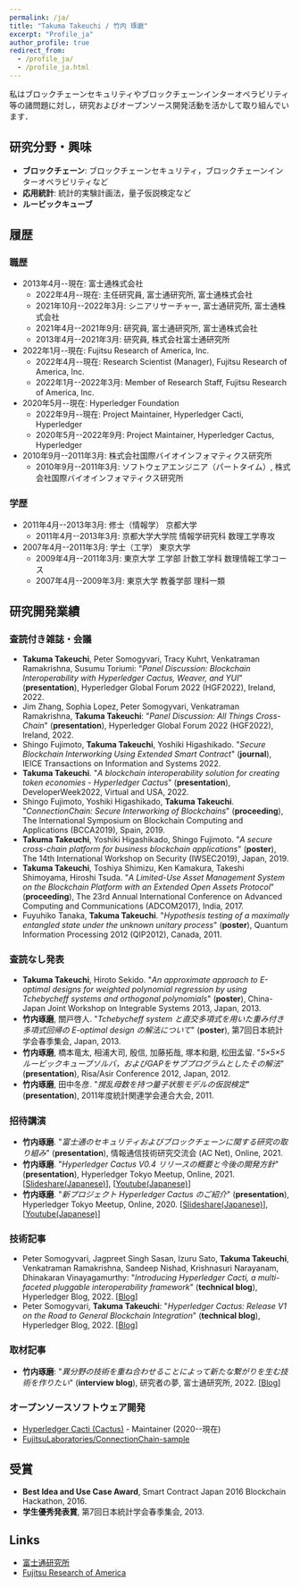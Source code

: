 ```yaml
---
permalink: /ja/
title: "Takuma Takeuchi / 竹内 琢磨"
excerpt: "Profile_ja"
author_profile: true
redirect_from:
  - /profile_ja/
  - /profile_ja.html
---
```


私はブロックチェーンセキュリティやブロックチェーンインターオペラビリティ等の諸問題に対し，研究およびオープンソース開発活動を活かして取り組んでいます．

## 研究分野・興味

- **ブロックチェーン**: ブロックチェーンセキュリティ，ブロックチェーンインターオペラビリティなど
- **応用統計**: 統計的実験計画法，量子仮説検定など
- **ルービックキューブ**

## 履歴

### 職歴

- 2013年4月--現在: 富士通株式会社
  - 2022年4月--現在: 主任研究員, 富士通研究所, 富士通株式会社
  - 2021年10月--2022年3月: シニアリサーチャー, 富士通研究所, 富士通株式会社
  - 2021年4月--2021年9月: 研究員, 富士通研究所, 富士通株式会社
  - 2013年4月--2021年3月: 研究員, 株式会社富士通研究所
- 2022年1月--現在: Fujitsu Research of America, Inc.
  - 2022年4月--現在: Research Scientist (Manager), Fujitsu Research of America, Inc.
  - 2022年1月--2022年3月: Member of Research Staff, Fujitsu Research of America, Inc.
- 2020年5月--現在: Hyperledger Foundation
  - 2022年9月--現在: Project Maintainer, Hyperledger Cacti, Hyperledger
  - 2020年5月--2022年9月: Project Maintainer, Hyperledger Cactus, Hyperledger
- 2010年9月--2011年3月: 株式会社国際バイオインフォマティクス研究所
  - 2010年9月--2011年3月: ソフトウェアエンジニア（パートタイム）, 株式会社国際バイオインフォマティクス研究所

### 学歴

- 2011年4月--2013年3月: 修士（情報学） 京都大学
  - 2011年4月--2013年3月: 京都大学大学院 情報学研究科 数理工学専攻
- 2007年4月--2011年3月: 学士（工学） 東京大学
  - 2009年4月--2011年3月: 東京大学 工学部 計数工学科 数理情報工学コース
  - 2007年4月--2009年3月: 東京大学 教養学部 理科一類

## 研究開発業績

### 査読付き雑誌・会議

- **Takuma Takeuchi**, Peter Somogyvari, Tracy Kuhrt, Venkatraman Ramakrishna, Susumu Toriumi: "*Panel Discussion: Blockchain Interoperability with Hyperledger Cactus, Weaver, and YUI*" (**presentation**), Hyperledger Global Forum 2022 (HGF2022), Ireland, 2022.
- Jim Zhang, Sophia Lopez, Peter Somogyvari, Venkatraman Ramakrishna, **Takuma Takeuchi**: "*Panel Discussion: All Things Cross-Chain*" (**presentation**), Hyperledger Global Forum 2022 (HGF2022), Ireland, 2022.
- Shingo Fujimoto, **Takuma Takeuchi**, Yoshiki Higashikado. "*Secure Blockchain Interworking Using Extended Smart Contract*" (**journal**), IEICE Transactions on Information and Systems 2022.
- **Takuma Takeuchi**. "*A blockchain interoperability solution for creating token economies - Hyperledger Cactus*" (**presentation**), DeveloperWeek2022, Virtual and USA, 2022.
- Shingo Fujimoto, Yoshiki Higashikado, **Takuma Takeuchi**. "*ConnectionChain: Secure Interworking of Blockchains*" (**proceeding**), The International Symposium on Blockchain Computing and Applications (BCCA2019), Spain, 2019.
- **Takuma Takeuchi**, Yoshiki Higashikado, Shingo Fujimoto. "*A secure cross-chain platform for business blockchain applications*" (**poster**), The 14th International Workshop on Security (IWSEC2019), Japan, 2019.
- **Takuma Takeuchi**, Toshiya Shimizu, Ken Kamakura, Takeshi Shimoyama, Hiroshi Tsuda. "*A Limited-Use Asset Management System on the Blockchain Platform with an Extended Open Assets Protocol*" (**proceeding**), The 23rd Annual International Conference on Advanced Computing and Communications (ADCOM2017), India, 2017.
- Fuyuhiko Tanaka, **Takuma Takeuchi**. "*Hypothesis testing of a maximally entangled state under the unknown unitary process*" (**poster**), Quantum Information Processing 2012 (QIP2012), Canada, 2011.

### 査読なし発表

- **Takuma Takeuchi**, Hiroto Sekido. "*An approximate approach to E-optimal designs for weighted polynomial regression by using Tchebycheff systems and orthogonal polynomials*" (**poster**), China-Japan Joint Workshop on Integrable Systems 2013, Japan, 2013.
- **竹内琢磨**, 關戸啓人. "*Tchebycheff system と直交多項式を用いた重み付き多項式回帰の E-optimal design の解法について*" (**poster**), 第7回日本統計学会春季集会, Japan, 2013.
- **竹内琢磨**, 橋本竜太, 相浦大司, 殷信, 加藤拓哉, 塚本和磨, 松田孟留. "*5×5×5ルービックキューブソルバ，およびGAPをサブプログラムとしたその解法*" (**presentation**), Risa/Asir Conference 2012, Japan, 2012.
- **竹内琢磨**, 田中冬彦. "*撹乱母数を持つ量子状態モデルの仮説検定*" (**presentation**), 2011年度統計関連学会連合大会, 2011.

### 招待講演

- **竹内琢磨**. "*富士通のセキュリティおよびブロックチェーンに関する研究の取り組み*" (**presentation**), 情報通信技術研究交流会 (AC Net), Online, 2021.
- **竹内琢磨**. "*Hyperledger Cactus V0.4 リリースの概要と今後の開発方針*" (**presentation**), Hyperledger Tokyo Meetup, Online, 2021. [[Slideshare(Japanese)](https://www.slideshare.net/Hyperledger_Tokyo/hyperledger-cactus-v04)], [[Youtube(Japanese)](https://www.youtube.com/watch?v=LKUdWoxz_lQ)]
- **竹内琢磨**. "*新プロジェクト Hyperledger Cactus のご紹介*" (**presentation**), Hyperledger Tokyo Meetup, Online, 2020. [[Slideshare(Japanese)](https://www.slideshare.net/Hyperledger_Tokyo/hyperledger-cactus)], [[Youtube(Japanese)](https://www.youtube.com/watch?v=UU_RVbiOFJs)]

### 技術記事

- Peter Somogyvari, Jagpreet Singh Sasan, Izuru Sato, **Takuma Takeuchi**, Venkatraman Ramakrishna, Sandeep Nishad, Krishnasuri Narayanam, Dhinakaran Vinayagamurthy: "*Introducing Hyperledger Cacti, a multi-faceted pluggable interoperability framework*" (**technical blog**), Hyperledger Blog, 2022. [[Blog](https://www.hyperledger.org/blog/2022/11/07/introducing-hyperledger-cacti-a-multi-faceted-pluggable-interoperability-framework)]
- Peter Somogyvari, **Takuma Takeuchi**: "*Hyperledger Cactus: Release V1 on the Road to General Blockchain Integration*" (**technical blog**), Hyperledger Blog, 2022. [[Blog](https://www.hyperledger.org/blog/2022/03/17/hyperledger-cactus-release-v1-on-the-road-to-general-blockchain-integration)]

### 取材記事

- **竹内琢磨**: "*異分野の技術を重ね合わせることによって新たな繋がりを生む技術を作りたい*" (**interview blog**), 研究者の夢, 富士通研究所, 2022. [[Blog](https://www.fujitsu.com/jp/about/research/article/202206-dream-03.html)]

### オープンソースソフトウェア開発

- [Hyperledger Cacti (Cactus)](https://www.hyperledger.org/use/cactus) - Maintainer (2020--現在)
- [FujitsuLaboratories/ConnectionChain-sample](https://github.com/FujitsuLaboratories/ConnectionChain-sample)

## 受賞

- **Best Idea and Use Case Award**, Smart Contract Japan 2016 Blockchain Hackathon, 2016.
- **学生優秀発表賞**, 第7回日本統計学会春季集会, 2013.

## Links
- [富士通研究所](https://www.fujitsu.com/jp/about/research/)
- [Fujitsu Research of America](https://www.fujitsu.com/us/about/businesspolicy/tech/rd/)